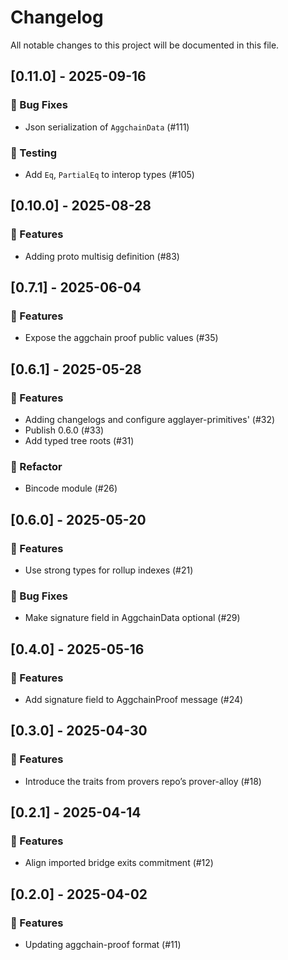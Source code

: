 # Changelog

All notable changes to this project will be documented in this file.

## [0.11.0] - 2025-09-16

### 🐛 Bug Fixes

- Json serialization of `AggchainData` (#111)

### 🧪 Testing

- Add `Eq`, `PartialEq` to interop types (#105)

## [0.10.0] - 2025-08-28

### 🚀 Features

- Adding proto multisig definition (#83)

## [0.7.1] - 2025-06-04

### 🚀 Features

- Expose the aggchain proof public values (#35)

## [0.6.1] - 2025-05-28

### 🚀 Features

- Adding changelogs and configure agglayer-primitives' (#32)
- Publish 0.6.0 (#33)
- Add typed tree roots (#31)

### 🚜 Refactor

- Bincode module (#26)

## [0.6.0] - 2025-05-20

### 🚀 Features

- Use strong types for rollup indexes (#21)

### 🐛 Bug Fixes

- Make signature field in AggchainData optional (#29)

## [0.4.0] - 2025-05-16

### 🚀 Features

- Add signature field to AggchainProof message (#24)

## [0.3.0] - 2025-04-30

### 🚀 Features

- Introduce the traits from provers repo’s prover-alloy (#18)

## [0.2.1] - 2025-04-14

### 🚀 Features

- Align imported bridge exits commitment (#12)

## [0.2.0] - 2025-04-02

### 🚀 Features

- Updating aggchain-proof format (#11)


